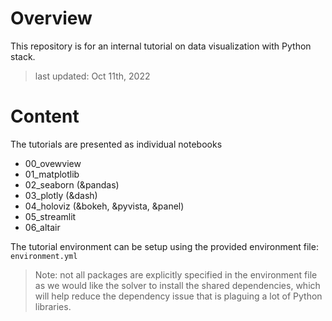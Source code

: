 Overview
========

This repository is for an internal tutorial on data visualization with Python stack.

>last updated: Oct 11th, 2022


Content
=======

The tutorials are presented as individual notebooks

- 00_ovewview
- 01_matplotlib
- 02_seaborn (&pandas)
- 03_plotly (&dash)
- 04_holoviz (&bokeh, &pyvista, &panel)
- 05_streamlit
- 06_altair

The tutorial environment can be setup using the provided environment file: `environment.yml`

>Note: not all packages are explicitly specified in the environment file as we would like the solver to install the shared dependencies, which will help reduce the dependency issue that is plaguing a lot of Python libraries.
